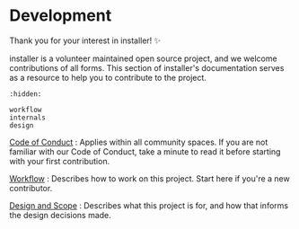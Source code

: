 # Development

Thank you for your interest in installer! ✨

installer is a volunteer maintained open source project, and we welcome
contributions of all forms. This section of installer's documentation
serves as a resource to help you to contribute to the project.

```{toctree}
:hidden:

workflow
internals
design
```

[Code of Conduct]
: Applies within all community spaces. If you are not familiar with our Code of Conduct, take a minute to read it before starting with your first contribution.

[Workflow](./workflow)
: Describes how to work on this project. Start here if you're a new contributor.

[Design and Scope](./design)
: Describes what this project is for, and how that informs the design decisions made.

[code of conduct]: https://github.com/pypa/.github/blob/main/CODE_OF_CONDUCT.md
